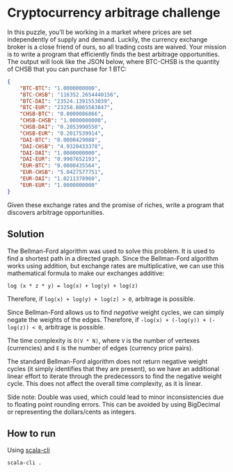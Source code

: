# Cryptocurrency arbitrage challenge

In this puzzle, you’ll be working in a market where prices are set independently of supply and demand. Luckily, the currency exchange broker is a close friend of ours, so all trading costs are waived. Your mission is to write a program that efficiently finds the best arbitrage opportunities.
The output will look like the JSON below, where BTC-CHSB is the quantity of CHSB that you can purchase for 1 BTC:

```json
{
    "BTC-BTC": "1.0000000000",
    "BTC-CHSB": "116352.2654440156",
    "BTC-DAI": "23524.1391553039",
    "BTC-EUR": "23258.8865583847",
    "CHSB-BTC": "0.0000086866",
    "CHSB-CHSB": "1.0000000000",
    "CHSB-DAI": "0.2053990550",
    "CHSB-EUR": "0.2017539914",
    "DAI-BTC": "0.0000429088",
    "DAI-CHSB": "4.9320433378",
    "DAI-DAI": "1.0000000000",
    "DAI-EUR": "0.9907652193",
    "EUR-BTC": "0.0000435564",
    "EUR-CHSB": "5.0427577751",
    "EUR-DAI": "1.0211378960",
    "EUR-EUR": "1.0000000000"
}
```

Given these exchange rates and the promise of riches, write a program that discovers arbitrage opportunities.

## Solution

The Bellman-Ford algorithm was used to solve this problem. It is used to find a shortest path in a directed graph.
Since the Bellman-Ford algorithm works using addition, but exchange rates are multiplicative, we can use this mathematical formula
to make our exchanges additive:

```
log (x * z * y) = log(x) + log(y) + log(z)
````
Therefore, if `log(x) + log(y) + log(z) > 0`, arbitrage is possible.

Since Bellman-Ford allows us to find *negative* weight cycles, we can simply negate the weights of the edges.
Therefore, if `-log(x) + (-log(y)) + (-log(z)) < 0`, arbitrage is possible.

The time complexity is `O(V * N)`, where `V` is the number of vertexes (currencies) and `E` is the number of edges (currency price pairs).

The standard Bellman-Ford algorithm does not return negative weight cycles (it simply identifies that they are present),
so we have an additional linear effort to iterate through the predecessors to find the negative weight cycle.
This does not affect the overall time complexity, as it is linear.

Side note: Double was used, which could lead to minor inconsistencies due to floating point rounding errors. This can be avoided
by using BigDecimal or representing the dollars/cents as integers.

## How to run
Using [scala-cli](https://scala-cli.virtuslab.org/install/)
```
scala-cli .
```
